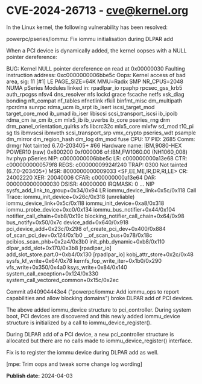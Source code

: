 # CVE-2024-26713 - cve@kernel.org

In the Linux kernel, the following vulnerability has been resolved:

powerpc/pseries/iommu: Fix iommu initialisation during DLPAR add

When a PCI device is dynamically added, the kernel oopses with a NULL
pointer dereference:

  BUG: Kernel NULL pointer dereference on read at 0x00000030
  Faulting instruction address: 0xc0000000006bbe5c
  Oops: Kernel access of bad area, sig: 11 [#1]
  LE PAGE_SIZE=64K MMU=Radix SMP NR_CPUS=2048 NUMA pSeries
  Modules linked in: rpadlpar_io rpaphp rpcsec_gss_krb5 auth_rpcgss nfsv4 dns_resolver nfs lockd grace fscache netfs xsk_diag bonding nft_compat nf_tables nfnetlink rfkill binfmt_misc dm_multipath rpcrdma sunrpc rdma_ucm ib_srpt ib_isert iscsi_target_mod target_core_mod ib_umad ib_iser libiscsi scsi_transport_iscsi ib_ipoib rdma_cm iw_cm ib_cm mlx5_ib ib_uverbs ib_core pseries_rng drm drm_panel_orientation_quirks xfs libcrc32c mlx5_core mlxfw sd_mod t10_pi sg tls ibmvscsi ibmveth scsi_transport_srp vmx_crypto pseries_wdt psample dm_mirror dm_region_hash dm_log dm_mod fuse
  CPU: 17 PID: 2685 Comm: drmgr Not tainted 6.7.0-203405+ #66
  Hardware name: IBM,9080-HEX POWER10 (raw) 0x800200 0xf000006 of:IBM,FW1060.00 (NH1060_008) hv:phyp pSeries
  NIP:  c0000000006bbe5c LR: c000000000a13e68 CTR: c0000000000579f8
  REGS: c00000009924f240 TRAP: 0300   Not tainted  (6.7.0-203405+)
  MSR:  8000000000009033 <SF,EE,ME,IR,DR,RI,LE>  CR: 24002220  XER: 20040006
  CFAR: c000000000a13e64 DAR: 0000000000000030 DSISR: 40000000 IRQMASK: 0
  ...
  NIP sysfs_add_link_to_group+0x34/0x94
  LR  iommu_device_link+0x5c/0x118
  Call Trace:
   iommu_init_device+0x26c/0x318 (unreliable)
   iommu_device_link+0x5c/0x118
   iommu_init_device+0xa8/0x318
   iommu_probe_device+0xc0/0x134
   iommu_bus_notifier+0x44/0x104
   notifier_call_chain+0xb8/0x19c
   blocking_notifier_call_chain+0x64/0x98
   bus_notify+0x50/0x7c
   device_add+0x640/0x918
   pci_device_add+0x23c/0x298
   of_create_pci_dev+0x400/0x884
   of_scan_pci_dev+0x124/0x1b0
   __of_scan_bus+0x78/0x18c
   pcibios_scan_phb+0x2a4/0x3b0
   init_phb_dynamic+0xb8/0x110
   dlpar_add_slot+0x170/0x3b8 [rpadlpar_io]
   add_slot_store.part.0+0xb4/0x130 [rpadlpar_io]
   kobj_attr_store+0x2c/0x48
   sysfs_kf_write+0x64/0x78
   kernfs_fop_write_iter+0x1b0/0x290
   vfs_write+0x350/0x4a0
   ksys_write+0x84/0x140
   system_call_exception+0x124/0x330
   system_call_vectored_common+0x15c/0x2ec

Commit a940904443e4 ("powerpc/iommu: Add iommu_ops to report capabilities
and allow blocking domains") broke DLPAR add of PCI devices.

The above added iommu_device structure to pci_controller. During
system boot, PCI devices are discovered and this newly added iommu_device
structure is initialized by a call to iommu_device_register().

During DLPAR add of a PCI device, a new pci_controller structure is
allocated but there are no calls made to iommu_device_register()
interface.

Fix is to register the iommu device during DLPAR add as well.

[mpe: Trim oops and tweak some change log wording]

**Publish date:** 2024-04-03
